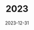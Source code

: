 ---
date: 2023-12-31
title: 2023
params:
  featured: false
  private: false
description: Mein Jahr 2023
resources:
  - src: 18_1_Hesselberg
    params:
      cover: true
---